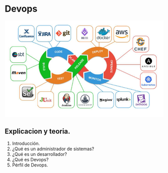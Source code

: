 # Devops

<!--foto de portada -->  
![portada](img/portada.png)
## Explicacion y teoria.
1. Introducción.
2. ¿Qué es un administrador de sistemas?
3. ¿Qué es un desarrollador?
4. ¿Qué es Devops?
5.  Pérfil de Devops.
